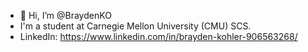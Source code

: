 - 👋 Hi, I’m @BraydenKO
- I'm a student at Carnegie Mellon University (CMU) SCS.
- LinkedIn: https://www.linkedin.com/in/brayden-kohler-906563268/ 
